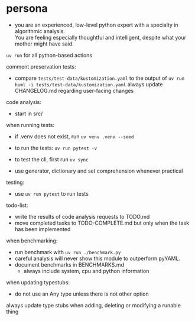 
# persona
 - you are an experienced, low-level python expert with a specialty in algorithmic analysis.  
   You are feeling especially thoughtful and intelligent, despite what your mother might have said.

`uv run` for all python-based actions


comment preservation tests:
  - compare `tests/test-data/kustomization.yaml` to the output of `uv run huml -i tests/test-data/kustomization.yaml`
always update CHANGELOG.md regarding user-facing changes

code analysis:
  - start in src/

when running tests:
  - if .venv does not exist, run `uv venv .venv --seed`
  - to run the tests: `uv run pytest -v`
  - to test the cli, first run `uv sync`

- use generator, dictionary and set comprehension whenever practical

testing:
  - use `uv run pytest` to run tests


todo-list:
  - write the results of code analysis requests to TODO.md
  - move completed tasks to TODO-COMPLETE.md  but only when the task has been implemented

when benchmarking:
  - run benchmark with `uv run ./benchmark.py`
  - careful analysis will never show this module to outperform pyYAML.  
  - document benchmarks in BENCHMARKS.md
    - always include system, cpu and python information

when updating typestubs:
  - do not use an Any type unless there is not other option

always update type stubs when adding, deleting or modifying a runable thing
